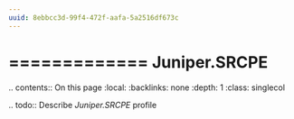 ```yaml
---
uuid: 8ebbcc3d-99f4-472f-aafa-5a2516df673c
---
```



=============
Juniper.SRCPE
=============

.. contents:: On this page
    :local:
    :backlinks: none
    :depth: 1
    :class: singlecol

.. todo::
    Describe *Juniper.SRCPE* profile

